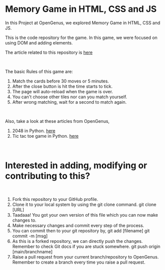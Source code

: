 # Memory Game in HTML, CSS and JS

In this Project at OpenGenus, we explored Memory Game in HTML, CSS and JS.

This is the code repository for the game. In this game, we were focused on using DOM and adding elements. 

The article related to this repository is [here](https://iq.opengenus.org/p/8e37a6b0-b717-4bc4-860d-e5ffaa36f751/)

<br>

The basic Rules of this game are:

<ol>
        <li> Match the cards before 30 moves or 5 minutes.</li>
        <li> After the close button is hit the time starts to tick. </li>
        <li> The page will auto-reload when the game is over. </li>
        <li> You can't choose other tiles nor can you match yourself.</li>
        <li> After wrong matching, wait for a second to match again. </li>
</ol>

<br>

Also, take a look at these  articles from OpenGenus,


1. 2048 in Python. [here](https://iq.opengenus.org/2048-in-python/)
2. Tic tac toe game in Python. [here](https://iq.opengenus.org/tic-tac-toe-game-in-python/)


<br>

# Interested in adding, modifying or contributing to this?
<br>
<ol>
<li>Fork this repository to your GitHub profile.</li>
<li>Clone it to your local system by using the git clone command. git clone [URL]</li>
<li>Taadaaa! You got your own version of this file which you can now make changes to.</li>
<li>Make necessary changes and commit every step of the process.</li>
<li>You can commit then to your git repository by, git add [filename] git commit -m [msg]</li>
<li>As this is a forked repository, we can directly push the changes. Remember to check Git docs if you are stuck somewhere. git push origin [main/branchname]</li>
<li>Raise a pull request from your current branch/repository to OpenGenus. Remember to create a branch every time you raise a pull request.</li>
<ol>
